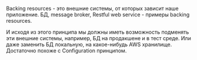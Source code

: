 Backing resources - это внешние системы, от которых зависит наше приложение. БД, message broker, Restful web service - примеры backing resources.

И исходя из этого принципа мы должны иметь возможность подменять эти внешние системы, например, БД на продакшене и в тест среде. Или даже заменить БД локальную, на какое-нибудь AWS хранилище. Достаточно похоже с Configuration принципом.